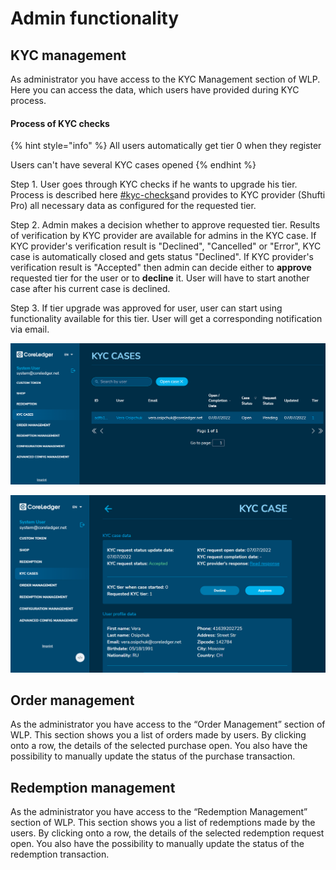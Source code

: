# Admin functionality

## KYC management

As administrator you have access to the KYC Management section of WLP. Here you can access the data, which users have provided during KYC process.

#### Process of KYC checks

{% hint style="info" %}
All users automatically get tier 0 when they register

Users can't have several KYC cases opened
{% endhint %}

Step 1. User goes through KYC checks if he wants to upgrade his tier. Process is described here [#kyc-checks](../how-your-users-interact-with-the-portal.md#kyc-checks "mention")and provides to KYC provider (Shufti Pro) all necessary data as configured for the requested tier.&#x20;

Step 2. Admin makes a decision whether to approve requested tier. Results of verification by KYC provider are available for admins in the KYC case. If KYC provider's verification result is "Declined", "Cancelled" or "Error", KYC case is automatically closed and gets status "Declined". If KYC provider's verification result is "Accepted" then admin can decide either to **approve** requested tier for the user or to **decline** it. User will have to start another case after his current case is declined.

Step 3. If tier upgrade was approved for user, user can start using functionality available for this tier. User will get a corresponding notification via email.

![All cases are filtered by status = "Open" by default, remove filter to check all cases](<../.gitbook/assets/image (17).png>)

![Example of positive verification results (KYC request status is Accepted), admin can either Approve or Decline KYC case](<../.gitbook/assets/image (4).png>)

## Order management

As the administrator you have access to the “Order Management” section of WLP. This section shows you a list of orders made by users. By clicking onto a row, the details of the selected purchase open. You also have the possibility to manually update the status of the purchase transaction.

## Redemption management

As the administrator you have access to the “Redemption Management” section of WLP. This section shows you a list of redemptions made by the users. By clicking onto a row, the details of the selected redemption request open. You also have the possibility to manually update the status of the redemption transaction.
